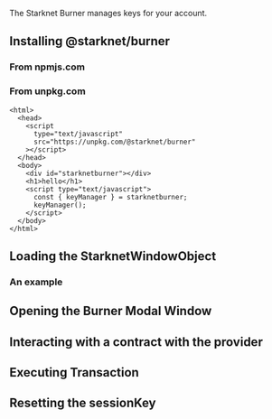 The Starknet Burner manages keys for your account.

## Installing @starknet/burner

### From npmjs.com

### From unpkg.com


```
<html>
  <head>
    <script
      type="text/javascript"
      src="https://unpkg.com/@starknet/burner"
    ></script>
  </head>
  <body>
    <div id="starknetburner"></div>
    <h1>hello</h1>
    <script type="text/javascript">
      const { keyManager } = starknetburner;
      keyManager();
    </script>
  </body>
</html>
```

## Loading the StarknetWindowObject

### An example

## Opening the Burner Modal Window

## Interacting with a contract with the provider

## Executing Transaction

## Resetting the sessionKey


